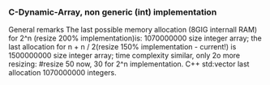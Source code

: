 ### C-Dynamic-Array, non generic (int) implementation
   General remarks
	 The last possible memory allocation (8GIG internall RAM) for 2^n (resize 200%
	 implementation)is: 1070000000 size integer array;
	 the last allocation for n + n / 2(resize 150% implementation - current!) is  1500000000
	 size integer array;
	 time complexity similar, only 2o more resizing: #resize 50 now, 30 for 2^n implementation.
	 C++ std:vector last allocation 1070000000 integers.
   
	

